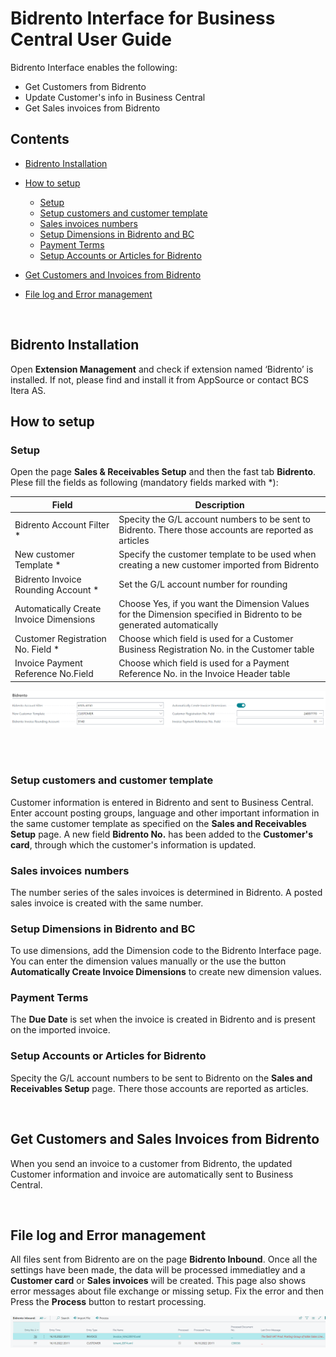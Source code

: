 # Bidrento Interface for Business Central User Guide

Bidrento Interface enables the following:
- Get Customers from Bidrento
- Update Customer's info in Business Central
- Get Sales invoices from Bidrento


## Contents
- [Bidrento Installation](#bidrento-installation)
- [How to setup](#how-to-setup) 
  - [Setup](#setup)
  - [Setup customers and customer template](#setup-customers-and-customer-template) 
  - [Sales invoices numbers](#sales-invoices-numbers)
  - [Setup Dimensions in Bidrento and BC](#setup-dimensions-in-Bidrento-and-BC)
  - [Payment Terms](#payment-terms)
  - [Setup Accounts or Articles for Bidrento](#setup-Accounts-or-Articles-for-Bidrento) 
- [Get Customers and Invoices from Bidrento](#Ge-Customers-and-Sales-Invoices-from-Bidrento) 
- [File log and Error management](#File-log-and-Error-management)
   
  
  <br/>
  

## Bidrento Installation
Open **Extension Management** and check if extension named ‘Bidrento’ is installed. If not, please find and install it from AppSource or contact BCS Itera AS.



## How to setup

### Setup

Open the page **Sales & Receivables Setup** and then the fast tab **Bidrento**. Plese fill the fields as following (mandatory fields marked with *):

|Field|Description|
|---|---|
|Bidrento Account Filter *|Specity the G/L account numbers to be sent to Bidrento. There those accounts are reported as articles| 
|New customer Template *|Specify the customer template to be used when creating a new customer imported from Bidrento| 
|Bidrento Invoice Rounding Account *|Set the G/L account number for rounding|
|Automatically Create Invoice Dimensions |Choose Yes, if you want the Dimension Values for the Dimension specified in Bidrento to be generated automatically|
|Customer Registration No. Field  *|Choose which field is used for a Customer Business Registration No. in the Customer table|
|Invoice Payment Reference No.Field |Choose which field is used for a Payment Reference No. in the Invoice Header table|

![SetupPage](SetupPage.png)

  <br/>
 

 <br/>

### Setup customers and customer template
Customer information is entered in Bidrento and sent to Business Central. Enter account posting groups, language and other important information in the same customer template as specified on the **Sales and Receivables Setup** page. 
A new field **Bidrento No.** has been added to the **Customer's card**, through which the customer's information is updated.



### Sales invoices numbers
The number series of the sales invoices is determined in Bidrento. A posted sales invoice is created with the same number. 


### Setup Dimensions in Bidrento and BC
To use dimensions, add the Dimension code to the Bidrento Interface page.  
You can enter the dimension values manually or the use the button **Automatically Create Invoice Dimensions** to create new dimension values. 



### Payment Terms 
The **Due Date** is set when the invoice is created in Bidrento and is present on the imported invoice.


### Setup Accounts or Articles for Bidrento
Specity the G/L account numbers to be sent to Bidrento on the **Sales and Receivables Setup** page. There those accounts are reported as articles.

 <br/>
 

## Get Customers and Sales Invoices from Bidrento

When you send an invoice to a customer from Bidrento, the updated Customer information and invoice are automatically sent to Business Central.


 <br/>


## File log and Error management
All files sent from Bidrento are on the page **Bidrento Inbound**.
Once all the settings have been made, the data will be processed immediatley and a **Customer card** or **Sales invoices** will be created.
This page also shows error messages about file exchange or missing setup. Fix the error and then Press the **Process** button to restart processing.

![BidrentoInbound](BidrentoInbound.PNG)


<br/>








